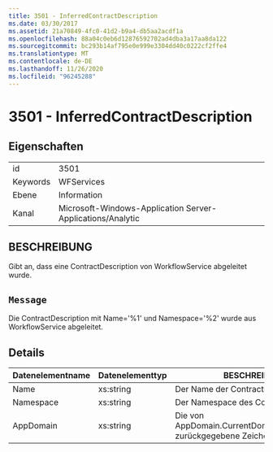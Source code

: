 ```yaml
---
title: 3501 - InferredContractDescription
ms.date: 03/30/2017
ms.assetid: 21a70849-4fc0-41d2-b9a4-db5aa2acdf1a
ms.openlocfilehash: 88a04c0eb6d12876592702ad4dba3a17aa8da122
ms.sourcegitcommit: bc293b14af795e0e999e3304dd40c0222cf2ffe4
ms.translationtype: MT
ms.contentlocale: de-DE
ms.lasthandoff: 11/26/2020
ms.locfileid: "96245288"
---
```

# <a name="3501---inferredcontractdescription"></a>3501 - InferredContractDescription

## <a name="properties"></a>Eigenschaften  
  
|||  
|-|-|  
|id|3501|  
|Keywords|WFServices|  
|Ebene|Information|  
|Kanal|Microsoft-Windows-Application Server-Applications/Analytic|  
  
## <a name="description"></a>BESCHREIBUNG  

 Gibt an, dass eine ContractDescription von WorkflowService abgeleitet wurde.  
  
## <a name="message"></a>`Message`  

 Die ContractDescription mit Name='%1' und Namespace='%2' wurde aus WorkflowService abgeleitet.  
  
## <a name="details"></a>Details  
  
|Datenelementname|Datenelementtyp|BESCHREIBUNG|  
|--------------------|--------------------|-----------------|  
|Name|xs:string|Der Name der ContractDescription.|  
|Namespace|xs:string|Der Namespace des ContractDescription.|  
|AppDomain|xs:string|Die von AppDomain.CurrentDomain.FriendlyName zurückgegebene Zeichenfolge.|
